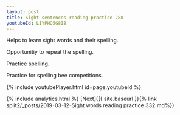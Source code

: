 ```yaml
---
layout: post
title: Sight sentences reading practice 288
youtubeId: LIYPHO5G8I8
---
```

 
 
Helps to learn sight words and their spelling.

Opportunitiy to repeat the spelling. 

Practice spelling. 
 
Practice for spelling bee competitions. 
 
{% include youtubePlayer.html id=page.youtubeId %}
 
 
{% include analytics.html %} 
[Next]({{ site.baseurl }}{% link  split2/_posts/2019-03-12-Sight words reading practice 332.md%})
 

